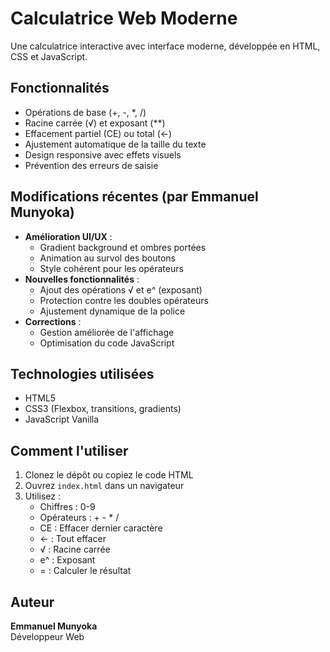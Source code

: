 # Calculatrice Web Moderne



Une calculatrice interactive avec interface moderne, développée en HTML, CSS et JavaScript.

## Fonctionnalités
- Opérations de base (+, -, *, /)
- Racine carrée (√) et exposant (**)
- Effacement partiel (CE) ou total (←)
- Ajustement automatique de la taille du texte
- Design responsive avec effets visuels
- Prévention des erreurs de saisie

## Modifications récentes (par Emmanuel Munyoka)
- **Amélioration UI/UX** :
  - Gradient background et ombres portées
  - Animation au survol des boutons
  - Style cohérent pour les opérateurs
- **Nouvelles fonctionnalités** :
  - Ajout des opérations √ et e^ (exposant)
  - Protection contre les doubles opérateurs
  - Ajustement dynamique de la police
- **Corrections** :
  - Gestion améliorée de l'affichage
  - Optimisation du code JavaScript

## Technologies utilisées
- HTML5
- CSS3 (Flexbox, transitions, gradients)
- JavaScript Vanilla

## Comment l'utiliser
1. Clonez le dépôt ou copiez le code HTML
2. Ouvrez `index.html` dans un navigateur
3. Utilisez :
   - Chiffres : 0-9
   - Opérateurs : + - * /
   - CE : Effacer dernier caractère
   - ← : Tout effacer
   - √ : Racine carrée
   - e^ : Exposant
   - = : Calculer le résultat

## Auteur
**Emmanuel Munyoka**  
Développeur Web

